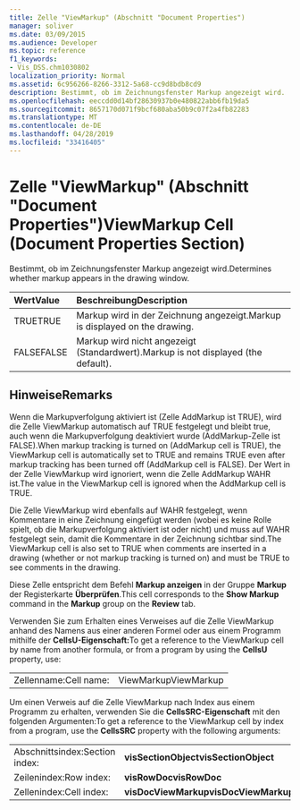 ```yaml
---
title: Zelle "ViewMarkup" (Abschnitt "Document Properties")
manager: soliver
ms.date: 03/09/2015
ms.audience: Developer
ms.topic: reference
f1_keywords:
- Vis_DSS.chm1030802
localization_priority: Normal
ms.assetid: 6c956266-8266-3312-5a68-cc9d8bdb8cd9
description: Bestimmt, ob im Zeichnungsfenster Markup angezeigt wird.
ms.openlocfilehash: eeccdd0d14bf28630937b0e480822abb6fb19da5
ms.sourcegitcommit: 8657170d071f9bcf680aba50b9c07f2a4fb82283
ms.translationtype: MT
ms.contentlocale: de-DE
ms.lasthandoff: 04/28/2019
ms.locfileid: "33416405"
---
```

# <a name="viewmarkup-cell-document-properties-section"></a><span data-ttu-id="5d173-103">Zelle "ViewMarkup" (Abschnitt "Document Properties")</span><span class="sxs-lookup"><span data-stu-id="5d173-103">ViewMarkup Cell (Document Properties Section)</span></span>

<span data-ttu-id="5d173-104">Bestimmt, ob im Zeichnungsfenster Markup angezeigt wird.</span><span class="sxs-lookup"><span data-stu-id="5d173-104">Determines whether markup appears in the drawing window.</span></span> 
  
|<span data-ttu-id="5d173-105">**Wert**</span><span class="sxs-lookup"><span data-stu-id="5d173-105">**Value**</span></span>|<span data-ttu-id="5d173-106">**Beschreibung**</span><span class="sxs-lookup"><span data-stu-id="5d173-106">**Description**</span></span>|
|:-----|:-----|
|<span data-ttu-id="5d173-107">TRUE</span><span class="sxs-lookup"><span data-stu-id="5d173-107">TRUE</span></span>  <br/> |<span data-ttu-id="5d173-108">Markup wird in der Zeichnung angezeigt.</span><span class="sxs-lookup"><span data-stu-id="5d173-108">Markup is displayed on the drawing.</span></span>  <br/> |
|<span data-ttu-id="5d173-109">FALSE</span><span class="sxs-lookup"><span data-stu-id="5d173-109">FALSE</span></span>  <br/> |<span data-ttu-id="5d173-110">Markup wird nicht angezeigt (Standardwert).</span><span class="sxs-lookup"><span data-stu-id="5d173-110">Markup is not displayed (the default).</span></span>  <br/> |
   
## <a name="remarks"></a><span data-ttu-id="5d173-111">Hinweise</span><span class="sxs-lookup"><span data-stu-id="5d173-111">Remarks</span></span>

 <span data-ttu-id="5d173-112">Wenn die Markupverfolgung aktiviert ist (Zelle AddMarkup ist TRUE), wird die Zelle ViewMarkup automatisch auf TRUE festgelegt und bleibt true, auch wenn die Markupverfolgung deaktiviert wurde (AddMarkup-Zelle ist FALSE).</span><span class="sxs-lookup"><span data-stu-id="5d173-112">When markup tracking is turned on (AddMarkup cell is TRUE), the ViewMarkup cell is automatically set to TRUE and remains TRUE even after markup tracking has been turned off (AddMarkup cell is FALSE).</span></span> <span data-ttu-id="5d173-113">Der Wert in der Zelle ViewMarkup wird ignoriert, wenn die Zelle AddMarkup WAHR ist.</span><span class="sxs-lookup"><span data-stu-id="5d173-113">The value in the ViewMarkup cell is ignored when the AddMarkup cell is TRUE.</span></span> 
  
<span data-ttu-id="5d173-114">Die Zelle ViewMarkup wird ebenfalls auf WAHR festgelegt, wenn Kommentare in eine Zeichnung eingefügt werden (wobei es keine Rolle spielt, ob die Markupverfolgung aktiviert ist oder nicht) und muss auf WAHR festgelegt sein, damit die Kommentare in der Zeichnung sichtbar sind.</span><span class="sxs-lookup"><span data-stu-id="5d173-114">The ViewMarkup cell is also set to TRUE when comments are inserted in a drawing (whether or not markup tracking is turned on) and must be TRUE to see comments in the drawing.</span></span>
  
<span data-ttu-id="5d173-115">Diese Zelle entspricht dem Befehl **Markup anzeigen** in der Gruppe **Markup** der Registerkarte **Überprüfen**.</span><span class="sxs-lookup"><span data-stu-id="5d173-115">This cell corresponds to the **Show Markup** command in the **Markup** group on the **Review** tab.</span></span> 
  
<span data-ttu-id="5d173-116">Verwenden Sie zum Erhalten eines Verweises auf die Zelle ViewMarkup anhand des Namens aus einer anderen Formel oder aus einem Programm mithilfe der **CellsU-Eigenschaft:**</span><span class="sxs-lookup"><span data-stu-id="5d173-116">To get a reference to the ViewMarkup cell by name from another formula, or from a program by using the **CellsU** property, use:</span></span> 
  
|||
|:-----|:-----|
|<span data-ttu-id="5d173-117">Zellenname:</span><span class="sxs-lookup"><span data-stu-id="5d173-117">Cell name:</span></span>  <br/> |<span data-ttu-id="5d173-118">ViewMarkup</span><span class="sxs-lookup"><span data-stu-id="5d173-118">ViewMarkup</span></span>  <br/> |
   
<span data-ttu-id="5d173-119">Um einen Verweis auf die Zelle ViewMarkup nach Index aus einem Programm zu erhalten, verwenden Sie die **CellsSRC-Eigenschaft** mit den folgenden Argumenten:</span><span class="sxs-lookup"><span data-stu-id="5d173-119">To get a reference to the ViewMarkup cell by index from a program, use the **CellsSRC** property with the following arguments:</span></span> 
  
|||
|:-----|:-----|
|<span data-ttu-id="5d173-120">Abschnittsindex:</span><span class="sxs-lookup"><span data-stu-id="5d173-120">Section index:</span></span>  <br/> |<span data-ttu-id="5d173-121">**visSectionObject**</span><span class="sxs-lookup"><span data-stu-id="5d173-121">**visSectionObject**</span></span> <br/> |
|<span data-ttu-id="5d173-122">Zeilenindex:</span><span class="sxs-lookup"><span data-stu-id="5d173-122">Row index:</span></span>  <br/> |<span data-ttu-id="5d173-123">**visRowDoc**</span><span class="sxs-lookup"><span data-stu-id="5d173-123">**visRowDoc**</span></span> <br/> |
|<span data-ttu-id="5d173-124">Zellenindex:</span><span class="sxs-lookup"><span data-stu-id="5d173-124">Cell index:</span></span>  <br/> |<span data-ttu-id="5d173-125">**visDocViewMarkup**</span><span class="sxs-lookup"><span data-stu-id="5d173-125">**visDocViewMarkup**</span></span> <br/> |
   

